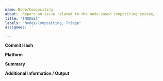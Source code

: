 ```yaml
---
name: Node/Compositing
about:  Report an issue related to the node-based compositing system, including node graph usability issues, issues working with node effects, issues with composited output, etc.
title: "[NODES]"
labels: "Nodes/Compositing, Triage"
assignees: ''

---
```

**Commit Hash**

**Platform**

**Summary**

**Additional Information / Output**
